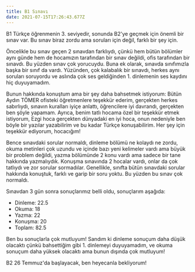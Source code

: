 ```yaml
---
title: B1 Sınavı
date: 2021-07-15T17:26:43.677Z
---
```

B1 Türkçe öğrenmenin 3. seviyedir, sonunda B2'ye geçmek için önemli bir sınav var. Bu sınav biraz zordu ama soruları için değil, farklı bir şey için.

Öncelikle bu sınav geçen 2 sınavdan farklıydı, çünkü hem bütün bölümler aynı günde hem de hocamızın tarafından bir sınav değildi, ofis tarafından bir sınavdı. Bu yüzden sınav çok yorucuydu. Buna ek olarak, sınavda sınıfımızla başka bir sınıf da vardı. Yüzünden, çok kalabalık bir sınavdı, herkes aynı soruları soruyordu ve aslında çok ses geldiğinden 1. dinlemenin ses kaydını hiç duyuyamadım. 

Bunun hakkında konuştum ama bir şey daha bahsetmek istiyorum: Bütün Aydın TÖMER ofisteki öğretmenlere teşekkür ederim, gerçekten herkes sabırlıydı, sınavın kuralları iyiçe anlattı, öğrencilere iyi davrandı, gerçekten ben şöyle yapamam. Ayrıca, benim tatlı hocama özel bir teşekkür etmek istiyorum, Ezgi hoca gerçekten dünyadaki en iyi hoca, onun nedeniyle ben böyle bir yazılar yazabilirim ve bu kadar Türkçe konuşabilirim. Her şey için teşekkür ediyorum, hocacığım!

Bence sınavdaki sorular normaldı, dinleme bölümü ne kolaydı ne zordu, okuma metinleri çok uzundu ve içinde bazı yeni kelimeler vardı ama büyük bir problem değildi, yazma bölümünde 2 konu vardı ama sadece bir tane hakkında yazmalıydık. Konuşma sınavında 2 hocalar vardı, onlar da çok tatlıydı ve zor sorular sormadılar. Genellikle, sınıfta bütün sınavdaki sorular hakkında konuştuk, farklı ve garip bir soru yoktu. Bu yüzden bu sınav çok normaldı.

Sınavdan 3 gün sonra sonuçlarımız belli oldu, sonuçlarım aşağıda:

* Dinleme: 22.5
* Okuma: 18
* Yazma: 22
* Konuşma: 20
* Toplam: 82.5

Ben bu sonuçlarla çok mutluyum! Sandım ki dinleme sonuçum daha düşük olacaktı çünkü bahsettiğim gibi 1. dinlemeyi duyuyamadım, ve okuma sonuçum daha yüksek olacaktı ama bunun dışında çok mutluyum!

B2 26 Temmuz'da başlayacak, ben heyecanla bekliyorum!